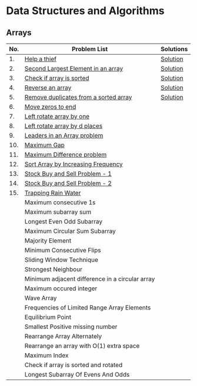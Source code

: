# Data Structures and Algorithms

## Arrays
|No.| Problem List                                                                                                        | Solutions |
|--| ------------------------------------------------------------------------------------------------------------------- | --------- |
|1.| [Help a thief](https://practice.geeksforgeeks.org/problems/help-a-thief5938/1)                       |  [Solution](https://github.com/anuanu0-0/Data_Structures-Algorithms/blob/master/Arrays/LargestElement.cpp)         |
|2.| [Second Largest Element in an array](https://practice.geeksforgeeks.org/problems/find-second-largest-element2406/1) | [Solution](https://github.com/anuanu0-0/Data_Structures-Algorithms/blob/master/Arrays/secondMax.cpp)          |
|3.| [Check if array is sorted](https://practice.geeksforgeeks.org/problems/check-if-an-array-is-sorted0701/1)           | [Solution](https://github.com/anuanu0-0/Data_Structures-Algorithms/blob/master/Arrays/IsSorted.cpp)          |
|4.| [Reverse an array](https://practice.geeksforgeeks.org/problems/reverse-an-array/0)                                  | [Solution](https://github.com/anuanu0-0/Data_Structures-Algorithms/blob/master/Arrays/ReverseArray.cpp)           |
|5.| [Remove duplicates from a sorted array](https://leetcode.com/problems/remove-duplicates-from-sorted-array/)         |[Solution]()           |
|6.| [Move zeros to end](https://leetcode.com/problems/move-zeroes/)                                                     |           |
|7.| [Left rotate array by one](https://practice.geeksforgeeks.org/problems/quick-left-rotation3806/1)                   |           |
|8.| [Left rotate array by d places](https://practice.geeksforgeeks.org/problems/rotate-array-by-n-elements/0)           |           |
|9.| [Leaders in an Array problem ](https://practice.geeksforgeeks.org/problems/leaders-in-an-array-1587115620/1)        |           |
|10.| [Maximum Gap](https://leetcode.com/problems/maximum-gap/)                                                           |           |
|11.| [Maximum Difference problem ](https://practice.geeksforgeeks.org/problems/maximum-difference-1587115620/1)          |           |
|12.| [Sort Array by Increasing Frequency](https://leetcode.com/problems/sort-array-by-increasing-frequency/)             |           |
|13.| [Stock Buy and Sell Problem - 1](https://leetcode.com/problems/best-time-to-buy-and-sell-stock/)                    |           |
|14.| [Stock Buy and Sell Problem - 2](https://leetcode.com/problems/best-time-to-buy-and-sell-stock-ii/)                 |           |
|15.| [Trapping Rain Water](https://leetcode.com/problems/trapping-rain-water/)                                           |           |
|| Maximum consecutive 1s                                                                                              |           |
|| Maximum subarray sum                                                                                                |           |
|| Longest Even Odd Subarray                                                                                           |           |
|| Maximum Circular Sum Subarray                                                                                       |           |
|| Majority Element                                                                                                    |           |
|| Minimum Consecutive Flips                                                                                           |           |
|| Sliding Window Technique                                                                                            |           |
|| Strongest Neighbour                                                                                                 |           |
|| Minimum adjacent difference in a circular array                                                                     |           |
|| Maximum occured integer                                                                                             |           |
|| Wave Array                                                                                                          |           |
|| Frequencies of Limited Range Array Elements                                                                         |           |
|| Equilibrium Point                                                                                                   |           |
|| Smallest Positive missing number                                                                                    |           |
|| Rearrange Array Alternately                                                                                         |           |
|| Rearrange an array with O(1) extra space                                                                            |           |
|| Maximum Index                                                                                                       |           |
|| Check if array is sorted and rotated                                                                                |           |
|| Longest Subarray Of Evens And Odds                                                                                  |           |
